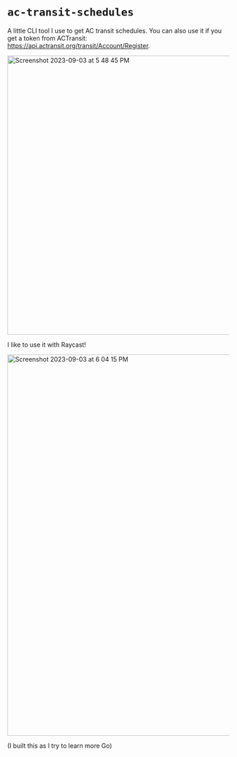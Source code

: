 # `ac-transit-schedules`

A little CLI tool I use to get AC transit schedules. You can also use it if you get a token from ACTransit: https://api.actransit.org/transit/Account/Register.

<img width="631" alt="Screenshot 2023-09-03 at 5 48 45 PM" src="https://github.com/sampoder/ac-transit-schedules/assets/39828164/6a99577f-eca6-47cc-9e3d-d777b4a0d62b">

I like to use it with Raycast!

<img width="862" alt="Screenshot 2023-09-03 at 6 04 15 PM" src="https://github.com/sampoder/ac-transit-schedules/assets/39828164/a79c4aad-384d-435e-8a7b-dadf2ec01a42">

(I built this as I try to learn more Go)
